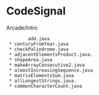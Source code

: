 # CodeSignal

Arcade/Intro  
                              
            add.java                     
     * centuryFromYear.java         
     * checkPalindrome.java         
     * adjacentElementsProduct.java. 
     * shapeArea.java                
     * makeArrayConsecutive2.java    
     * almostIncreasingSequence.java 
     * matrixElementsSum.java        
     * allLongestStrings.java.      
     * commonCharacterCount.java     
